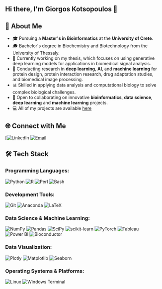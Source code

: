## Hi there, I'm Giorgos Kotsopoulos 👋

## 🚀 About Me
- 🎓 Pursuing a **Master's in Bioinformatics** at the **University of Crete**.
- 🎓 Bachelor's degree in Biochemistry and Biotechnology from the University of Thessaly.
- 🧬 Currently working on my thesis, which focuses on using generative deep learning models for applications in biomedical signal analysis.
- 🔬 Conducting research in **deep learning**, **AI**, and **machine learning** for protein design, protein interaction research, drug adaptation studies, and biomedical image processing.
- 📊 Skilled in applying data analysis and computational biology to solve complex biological challenges.
- 🌟 Open to collaborating on innovative **bioinformatics**, **data science**, **deep learning** and **machine learning** projects.
- 💻 All of my projects are available [here](https://github.com/GiorgosKots?tab=repositories) 
## 🌐 Connect with Me
[![LinkedIn](www.linkedin.com/in/georgios-kotsopoulos-6b1724208)
[![Email](https://img.shields.io/badge/Email-D14836?style=for-the-badge&logo=gmail&logoColor=white)](mailto:kotsgeorge999@gmail.com)

## 🛠️ Tech Stack
### Programming Languages:
![Python](https://img.shields.io/badge/-Python-3776AB?style=for-the-badge&logo=python&logoColor=white)
![R](https://img.shields.io/badge/-R-276DC3?style=for-the-badge&logo=r&logoColor=white)
![Perl](https://img.shields.io/badge/-Perl-39457E?style=for-the-badge&logo=perl&logoColor=white)
![Bash](https://img.shields.io/badge/-Bash-4EAA25?style=for-the-badge&logo=gnu-bash&logoColor=white)

### Development Tools:
![Git](https://img.shields.io/badge/-Git-F05032?style=for-the-badge&logo=git&logoColor=white)
![Anaconda](https://img.shields.io/badge/-Anaconda-44A833?style=for-the-badge&logo=anaconda&logoColor=white)
![LaTeX](https://img.shields.io/badge/-LaTeX-008080?style=for-the-badge&logo=latex&logoColor=white)

### Data Science & Machine Learning:
![NumPy](https://img.shields.io/badge/-NumPy-013243?style=for-the-badge&logo=numpy&logoColor=white)
![Pandas](https://img.shields.io/badge/-Pandas-150458?style=for-the-badge&logo=pandas&logoColor=white)
![SciPy](https://img.shields.io/badge/-SciPy-8CAAE6?style=for-the-badge&logo=scipy&logoColor=white)
![scikit-learn](https://img.shields.io/badge/-Scikit--learn-F7931E?style=for-the-badge&logo=scikit-learn&logoColor=white)
![PyTorch](https://img.shields.io/badge/-PyTorch-EE4C2C?style=for-the-badge&logo=pytorch&logoColor=white)
![Tableau](https://img.shields.io/badge/-Tableau-E97627?style=for-the-badge&logo=tableau&logoColor=white)
![Power BI](https://img.shields.io/badge/-Power%20BI-F2C811?style=for-the-badge&logo=power-bi&logoColor=black)
![Bioconductor](https://img.shields.io/badge/-Bioconductor-3C9F70?style=for-the-badge&logo=r&logoColor=white)

### Data Visualization:
![Plotly](https://img.shields.io/badge/-Plotly-3F4F75?style=for-the-badge&logo=plotly&logoColor=white)
![Matplotlib](https://img.shields.io/badge/-Matplotlib-007ACC?style=for-the-badge&logo=matplotlib&logoColor=white)
![Seaborn](https://img.shields.io/badge/-Seaborn-3793EF?style=for-the-badge)

### Operating Systems & Platforms:
![Linux](https://img.shields.io/badge/-Linux-FCC624?style=for-the-badge&logo=linux&logoColor=black)
![Windows Terminal](https://img.shields.io/badge/-Windows_Terminal-4D4D4D?style=for-the-badge&logo=windows-terminal&logoColor=white)
